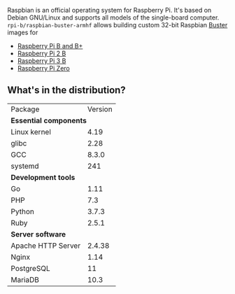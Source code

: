 Raspbian is an official operating system for Raspberry Pi. It's based on Debian GNU/Linux and supports all models of the single-board computer. `rpi-b/raspbian-buster-armhf` allows building custom 32-bit Raspbian [Buster](https://raspberrypi.org/blog/buster-the-new-version-of-raspbian/) images for

* [Raspberry Pi B and B+](https://raspberrypi.org/products/raspberry-pi-1-model-b/)
* [Raspberry Pi 2 B](https://raspberrypi.org/products/raspberry-pi-2-model-b/)
* [Raspberry Pi 3 B](https://raspberrypi.org/products/raspberry-pi-3-model-b/)
* [Raspberry Pi Zero](https://raspberrypi.org/products/raspberry-pi-zero/)

## What's in the distribution?

<table>
  <tr>
    <td>Package</td>
    <td>Version</td>
  </tr>
  <tr>
    <td colspan="2"><b>Essential components</b></td>
  </tr>
  <tr>
    <td>Linux kernel</td>
    <td>4.19</td>
  </tr>
  <tr>
    <td>glibc</td>
    <td>2.28</td>
  </tr>
  <tr>
    <td>GCC</td>
    <td>8.3.0</td>
  </tr>
  <tr>
    <td>systemd</td>
    <td>241</td>
  </tr>
  <tr>
    <td colspan="2"><b>Development tools</b></td>
  </tr>
  <tr>
    <td>Go</td>
    <td>1.11</td>
  </tr>
  <tr>
    <td>PHP</td>
    <td>7.3</td>
  </tr>
  <tr>
    <td>Python</td>
    <td>3.7.3</td>
  </tr>
  <tr>
    <td>Ruby</td>
    <td>2.5.1</td>
  </tr>
  <tr>
    <td colspan="2"><b>Server software</b></td>
  </tr>
  <tr>
    <td>Apache HTTP Server</td>
    <td>2.4.38</td>
  </tr>
  <tr>
    <td>Nginx</td>
    <td>1.14</td>
  </tr>
  <tr>
    <td>PostgreSQL</td>
    <td>11</td>
  </tr>
  <tr>
    <td>MariaDB</td>
    <td>10.3</td>
  </tr>
</table>

